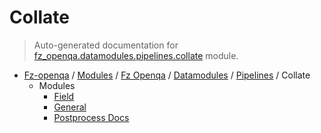 # Collate

> Auto-generated documentation for [fz_openqa.datamodules.pipelines.collate](blob/master/fz_openqa/datamodules/pipelines/collate/__init__.py) module.

- [Fz-openqa](../../../../README.md#fz-openqa-index) / [Modules](../../../../MODULES.md#fz-openqa-modules) / [Fz Openqa](../../../index.md#fz-openqa) / [Datamodules](../../index.md#datamodules) / [Pipelines](../index.md#pipelines) / Collate
    - Modules
        - [Field](field.md#field)
        - [General](general.md#general)
        - [Postprocess Docs](postprocess_docs.md#postprocess-docs)
